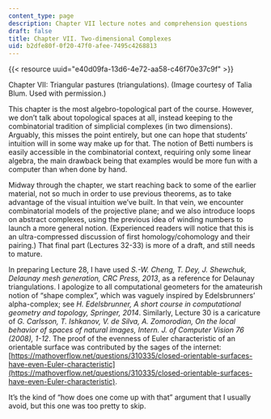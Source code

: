 ```yaml
---
content_type: page
description: Chapter VII lecture notes and comprehension questions
draft: false
title: Chapter VII. Two-dimensional Complexes
uid: b2dfe80f-0f20-47f0-afee-7495c4268813
---
```

{{< resource uuid="e40d09fa-13d6-4e72-aa58-c46f70e37c9f" >}}

Chapter VII: Triangular pastures (triangulations). (Image courtesy of Talia Blum. Used with permission.)

This chapter is the most algebro-topological part of the course. However, we don’t talk about topological spaces at all, instead keeping to the combinatorial tradition of simplicial complexes (in two dimensions). Arguably, this misses the point entirely, but one can hope that students’ intuition will in some way make up for that. The notion of Betti numbers is easily accessible in the combinatorial context, requiring only some linear algebra, the main drawback being that examples would be more fun with a computer than when done by hand.

Midway through the chapter, we start reaching back to some of the earlier material, not so much in order to use previous theorems, as to take advantage of the visual intuition we’ve built. In that vein, we encounter combinatorial models of the projective plane; and we also introduce loops on abstract complexes, using the previous idea of winding numbers to launch a more general notion. (Experienced readers will notice that this is an ultra-compressed discussion of first homology/cohomology and their pairing.) That final part (Lectures 32-33) is more of a draft, and still needs to mature.

In preparing Lecture 28, I have used *S.-W. Cheng, T. Dey, J. Shewchuk, Delaunay mesh generation, CRC Press, 2013*, as a reference for Delaunay triangulations. I apologize to all computational geometers for the amateurish notion of “shape complex”, which was vaguely inspired by Edelsbrunners’ alpha-complex; see *H. Edelsbrunner, A short course in computational geometry and topology, Springer, 2014*. Similarly, Lecture 30 is a caricature of *G. Carlsson, T. Ishkanov, V. de Silva, A. Zomorodian, On the local behavior of spaces of natural images, Intern. J. of Computer Vision 76 (2008), 1-12*. The proof of the evenness of Euler characteristic of an orientable surface was contributed by the sages of the internet: [https://mathoverflow.net/questions/310335/closed-orientable-surfaces-have-even-Euler-characteristic](https://mathoverflow.net/questions/310335/closed-orientable-surfaces-have-even-Euler-characteristic).

It’s the kind of “how does one come up with that” argument that I usually avoid, but this one was too pretty to skip.